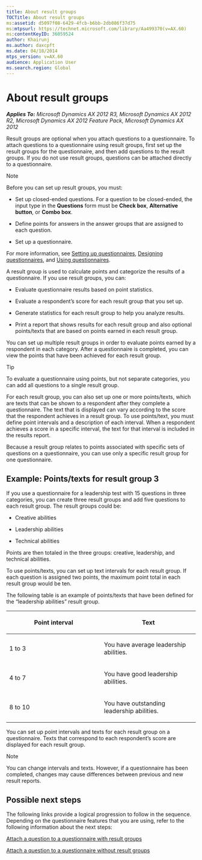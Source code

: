 ```yaml
---
title: About result groups
TOCTitle: About result groups
ms:assetid: d5097f08-6429-4fcb-b6bb-2db086f37d75
ms:mtpsurl: https://technet.microsoft.com/library/Aa499370(v=AX.60)
ms:contentKeyID: 36059524
author: Khairunj
ms.author: daxcpft
ms.date: 04/18/2014
mtps_version: v=AX.60
audience: Application User
ms.search.region: Global
---
```


# About result groups 


_**Applies To:** Microsoft Dynamics AX 2012 R3, Microsoft Dynamics AX 2012 R2, Microsoft Dynamics AX 2012 Feature Pack, Microsoft Dynamics AX 2012_

Result groups are optional when you attach questions to a questionnaire. To attach questions to a questionnaire using result groups, first set up the result groups for the questionnaire, and then add questions to the result groups. If you do not use result groups, questions can be attached directly to a questionnaire.


> [!NOTE]
> <P>Before you can set up result groups, you must:</P>
> <UL>
> <LI>
> <P>Set up closed-ended questions. For a question to be closed-ended, the input type in the <STRONG>Questions</STRONG> form must be <STRONG>Check box</STRONG>, <STRONG>Alternative button</STRONG>, or <STRONG>Combo box</STRONG>.</P>
> <LI>
> <P>Define points for answers in the answer groups that are assigned to each question.</P>
> <LI>
> <P>Set up a questionnaire.</P></LI></UL>
> <P>For more information, see <A href="setting-up-questionnaires.md">Setting up questionnaires</A>, <A href="designing-questionnaires.md">Designing questionnaires</A>, and <A href="using-questionnaires.md">Using questionnaires</A>.</P>



A result group is used to calculate points and categorize the results of a questionnaire. If you use result groups, you can:

  - Evaluate questionnaire results based on point statistics.

  - Evaluate a respondent’s score for each result group that you set up.

  - Generate statistics for each result group to help you analyze results.

  - Print a report that shows results for each result group and also optional points/texts that are based on points earned in each result group.

You can set up multiple result groups in order to evaluate points earned by a respondent in each category. After a questionnaire is completed, you can view the points that have been achieved for each result group.


> [!TIP]
> <P>To evaluate a questionnaire using points, but not separate categories, you can add all questions to a single result group.</P>



For each result group, you can also set up one or more points/texts, which are texts that can be shown to a respondent after they complete a questionnaire. The text that is displayed can vary according to the score that the respondent achieves in a result group. To use points/text, you must define point intervals and a description of each interval. When a respondent achieves a score in a specific interval, the text for that interval is included in the results report.

Because a result group relates to points associated with specific sets of questions on a questionnaire, you can use only a specific result group for one questionnaire.

## Example: Points/texts for result group 3

If you use a questionnaire for a leadership test with 15 questions in three categories, you can create three result groups and add five questions to each result group. The result groups could be:

  - Creative abilities

  - Leadership abilities

  - Technical abilities

Points are then totaled in the three groups: creative, leadership, and technical abilities.

To use points/texts, you can set up text intervals for each result group. If each question is assigned two points, the maximum point total in each result group would be ten.

The following table is an example of points/texts that have been defined for the “leadership abilities” result group.

<table>
<colgroup>
<col style="width: 50%" />
<col style="width: 50%" />
</colgroup>
<thead>
<tr class="header">
<th><p>Point interval</p></th>
<th><p>Text</p></th>
</tr>
</thead>
<tbody>
<tr class="odd">
<td><p>1 to 3</p></td>
<td><p>You have average leadership abilities.</p></td>
</tr>
<tr class="even">
<td><p>4 to 7</p></td>
<td><p>You have good leadership abilities.</p></td>
</tr>
<tr class="odd">
<td><p>8 to 10</p></td>
<td><p>You have outstanding leadership abilities.</p></td>
</tr>
</tbody>
</table>


You can set up point intervals and texts for each result group on a questionnaire. Texts that correspond to each respondent’s score are displayed for each result group.


> [!NOTE]
> <P>You can change intervals and texts. However, if a questionnaire has been completed, changes may cause differences between previous and new result reports.</P>



## Possible next steps

The following links provide a logical progression to follow in the sequence. Depending on the questionnaire features that you are using, refer to the following information about the next steps:

[Attach a question to a questionnaire with result groups](attach-a-question-to-a-questionnaire-with-result-groups.md)

[Attach a question to a questionnaire without result groups](attach-a-question-to-a-questionnaire-without-result-groups.md)

  


